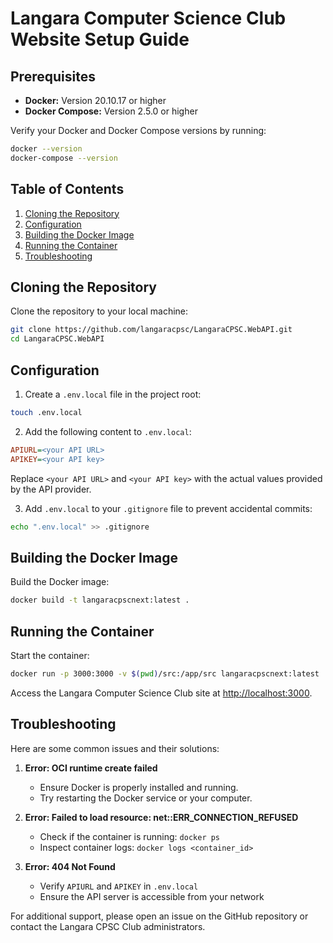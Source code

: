 # Langara Computer Science Club Website Setup Guide

## Prerequisites

- **Docker:** Version 20.10.17 or higher
- **Docker Compose:** Version 2.5.0 or higher

Verify your Docker and Docker Compose versions by running:

```bash
docker --version
docker-compose --version
```

## Table of Contents

1. [Cloning the Repository](#cloning-the-repository)
2. [Configuration](#configuration)
3. [Building the Docker Image](#building-the-docker-image)
4. [Running the Container](#running-the-container)
5. [Troubleshooting](#troubleshooting)

## Cloning the Repository

Clone the repository to your local machine:

```bash
git clone https://github.com/langaracpsc/LangaraCPSC.WebAPI.git
cd LangaraCPSC.WebAPI
```

## Configuration

1. Create a `.env.local` file in the project root:

```bash
touch .env.local
```

2. Add the following content to `.env.local`:

```ini
APIURL=<your API URL>
APIKEY=<your API key>
```

Replace `<your API URL>` and `<your API key>` with the actual values provided by the API provider.

3. Add `.env.local` to your `.gitignore` file to prevent accidental commits:

```bash
echo ".env.local" >> .gitignore
```

## Building the Docker Image

Build the Docker image:

```bash
docker build -t langaracpscnext:latest .
```

## Running the Container

Start the container:

```bash
docker run -p 3000:3000 -v $(pwd)/src:/app/src langaracpscnext:latest
```

Access the Langara Computer Science Club site at [http://localhost:3000](http://localhost:3000).

## Troubleshooting

Here are some common issues and their solutions:

1. **Error: OCI runtime create failed**
   - Ensure Docker is properly installed and running.
   - Try restarting the Docker service or your computer.

2. **Error: Failed to load resource: net::ERR_CONNECTION_REFUSED**
   - Check if the container is running: `docker ps`
   - Inspect container logs: `docker logs <container_id>`

3. **Error: 404 Not Found**
   - Verify `APIURL` and `APIKEY` in `.env.local`
   - Ensure the API server is accessible from your network

For additional support, please open an issue on the GitHub repository or contact the Langara CPSC Club administrators.